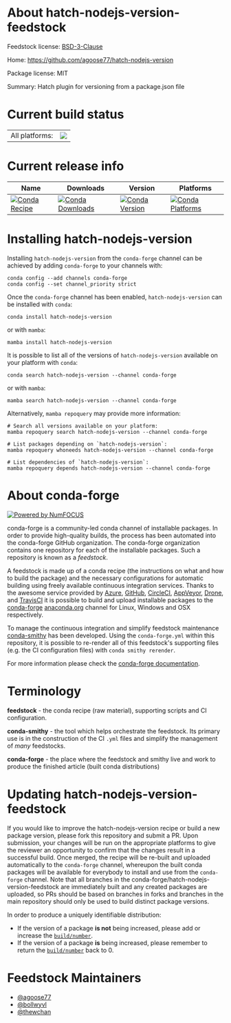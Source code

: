 About hatch-nodejs-version-feedstock
====================================

Feedstock license: [BSD-3-Clause](https://github.com/conda-forge/hatch-nodejs-version-feedstock/blob/main/LICENSE.txt)

Home: https://github.com/agoose77/hatch-nodejs-version

Package license: MIT

Summary: Hatch plugin for versioning from a package.json file

Current build status
====================


<table><tr><td>All platforms:</td>
    <td>
      <a href="https://dev.azure.com/conda-forge/feedstock-builds/_build/latest?definitionId=17031&branchName=main">
        <img src="https://dev.azure.com/conda-forge/feedstock-builds/_apis/build/status/hatch-nodejs-version-feedstock?branchName=main">
      </a>
    </td>
  </tr>
</table>

Current release info
====================

| Name | Downloads | Version | Platforms |
| --- | --- | --- | --- |
| [![Conda Recipe](https://img.shields.io/badge/recipe-hatch--nodejs--version-green.svg)](https://anaconda.org/conda-forge/hatch-nodejs-version) | [![Conda Downloads](https://img.shields.io/conda/dn/conda-forge/hatch-nodejs-version.svg)](https://anaconda.org/conda-forge/hatch-nodejs-version) | [![Conda Version](https://img.shields.io/conda/vn/conda-forge/hatch-nodejs-version.svg)](https://anaconda.org/conda-forge/hatch-nodejs-version) | [![Conda Platforms](https://img.shields.io/conda/pn/conda-forge/hatch-nodejs-version.svg)](https://anaconda.org/conda-forge/hatch-nodejs-version) |

Installing hatch-nodejs-version
===============================

Installing `hatch-nodejs-version` from the `conda-forge` channel can be achieved by adding `conda-forge` to your channels with:

```
conda config --add channels conda-forge
conda config --set channel_priority strict
```

Once the `conda-forge` channel has been enabled, `hatch-nodejs-version` can be installed with `conda`:

```
conda install hatch-nodejs-version
```

or with `mamba`:

```
mamba install hatch-nodejs-version
```

It is possible to list all of the versions of `hatch-nodejs-version` available on your platform with `conda`:

```
conda search hatch-nodejs-version --channel conda-forge
```

or with `mamba`:

```
mamba search hatch-nodejs-version --channel conda-forge
```

Alternatively, `mamba repoquery` may provide more information:

```
# Search all versions available on your platform:
mamba repoquery search hatch-nodejs-version --channel conda-forge

# List packages depending on `hatch-nodejs-version`:
mamba repoquery whoneeds hatch-nodejs-version --channel conda-forge

# List dependencies of `hatch-nodejs-version`:
mamba repoquery depends hatch-nodejs-version --channel conda-forge
```


About conda-forge
=================

[![Powered by
NumFOCUS](https://img.shields.io/badge/powered%20by-NumFOCUS-orange.svg?style=flat&colorA=E1523D&colorB=007D8A)](https://numfocus.org)

conda-forge is a community-led conda channel of installable packages.
In order to provide high-quality builds, the process has been automated into the
conda-forge GitHub organization. The conda-forge organization contains one repository
for each of the installable packages. Such a repository is known as a *feedstock*.

A feedstock is made up of a conda recipe (the instructions on what and how to build
the package) and the necessary configurations for automatic building using freely
available continuous integration services. Thanks to the awesome service provided by
[Azure](https://azure.microsoft.com/en-us/services/devops/), [GitHub](https://github.com/),
[CircleCI](https://circleci.com/), [AppVeyor](https://www.appveyor.com/),
[Drone](https://cloud.drone.io/welcome), and [TravisCI](https://travis-ci.com/)
it is possible to build and upload installable packages to the
[conda-forge](https://anaconda.org/conda-forge) [anaconda.org](https://anaconda.org/)
channel for Linux, Windows and OSX respectively.

To manage the continuous integration and simplify feedstock maintenance
[conda-smithy](https://github.com/conda-forge/conda-smithy) has been developed.
Using the ``conda-forge.yml`` within this repository, it is possible to re-render all of
this feedstock's supporting files (e.g. the CI configuration files) with ``conda smithy rerender``.

For more information please check the [conda-forge documentation](https://conda-forge.org/docs/).

Terminology
===========

**feedstock** - the conda recipe (raw material), supporting scripts and CI configuration.

**conda-smithy** - the tool which helps orchestrate the feedstock.
                   Its primary use is in the construction of the CI ``.yml`` files
                   and simplify the management of *many* feedstocks.

**conda-forge** - the place where the feedstock and smithy live and work to
                  produce the finished article (built conda distributions)


Updating hatch-nodejs-version-feedstock
=======================================

If you would like to improve the hatch-nodejs-version recipe or build a new
package version, please fork this repository and submit a PR. Upon submission,
your changes will be run on the appropriate platforms to give the reviewer an
opportunity to confirm that the changes result in a successful build. Once
merged, the recipe will be re-built and uploaded automatically to the
`conda-forge` channel, whereupon the built conda packages will be available for
everybody to install and use from the `conda-forge` channel.
Note that all branches in the conda-forge/hatch-nodejs-version-feedstock are
immediately built and any created packages are uploaded, so PRs should be based
on branches in forks and branches in the main repository should only be used to
build distinct package versions.

In order to produce a uniquely identifiable distribution:
 * If the version of a package **is not** being increased, please add or increase
   the [``build/number``](https://docs.conda.io/projects/conda-build/en/latest/resources/define-metadata.html#build-number-and-string).
 * If the version of a package **is** being increased, please remember to return
   the [``build/number``](https://docs.conda.io/projects/conda-build/en/latest/resources/define-metadata.html#build-number-and-string)
   back to 0.

Feedstock Maintainers
=====================

* [@agoose77](https://github.com/agoose77/)
* [@bollwyvl](https://github.com/bollwyvl/)
* [@thewchan](https://github.com/thewchan/)

